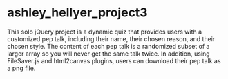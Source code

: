 # ashley_hellyer_project3
This solo jQuery project is a dynamic quiz that provides users with a customized pep talk, including their name, their chosen reason, and their chosen style. The content of each pep talk is a randomized subset of a larger array so you will never get the same talk twice. In addition, using FileSaver.js and html2canvas plugins, users can download their pep talk as a png file. 
